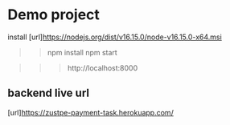 # Demo project

install [url]https://nodejs.org/dist/v16.15.0/node-v16.15.0-x64.msi

> > npm install
> > npm start

> > > http://localhost:8000

## backend live url

[url]https://zustpe-payment-task.herokuapp.com/
